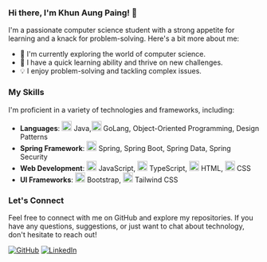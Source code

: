 ### Hi there, I'm Khun Aung Paing! 👋

I'm a passionate computer science student with a strong appetite for learning and a knack for problem-solving. Here's a bit more about me:

- 🔭 I'm currently exploring the world of computer science.
- 🌱 I have a quick learning ability and thrive on new challenges.
- 💡 I enjoy problem-solving and tackling complex issues.

### My Skills

I'm proficient in a variety of technologies and frameworks, including:

- **Languages**:  <img src="https://img.icons8.com/color/48/java-coffee-cup-logo--v1.png" width="20" height="20" /> Java,<img src="https://img.icons8.com/color/48/golang.png" width="20" height="20" /> GoLang, Object-Oriented Programming, Design Patterns
- **Spring Framework**:
  <img src="https://img.icons8.com/color/48/spring-logo.png" width="20" height="20" /> Spring, Spring Boot, Spring Data, Spring Security
- **Web Development**:
  <img src="https://img.icons8.com/color/48/javascript--v1.png" width="20" height="20" /> JavaScript, <img width="20" height="20" src="https://img.icons8.com/color/48/typescript.png" alt="typescript"/> TypeScript,
  <img src="https://img.icons8.com/color/48/html-5.png" width="20" height="20" /> HTML, 
  <img src="https://img.icons8.com/color/48/css3.png" width="20" height="20" /> CSS
- **UI Frameworks**:
  <img src="https://img.icons8.com/color/48/bootstrap.png" width="20" height="20" /> Bootstrap, 
  <img src="https://img.icons8.com/color/48/tailwindcss.png" width="20" height="20" /> Tailwind CSS

### Let's Connect

Feel free to connect with me on GitHub and explore my repositories. If you have any questions, suggestions, or just want to chat about technology, don't hesitate to reach out!

[![GitHub](https://img.shields.io/github/followers/khunaungpaing?style=social)](https://github.com/khunaungpaing)
[![LinkedIn](https://img.shields.io/badge/LinkedIn-Connect-blue)](https://www.linkedin.com/in/khun-aung-paing-1a548325a/)
